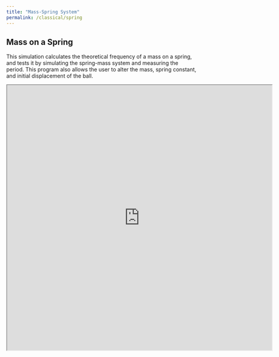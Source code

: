 ```yaml
---
title: "Mass-Spring System"
permalink: /classical/spring
---
```


## Mass on a Spring
This simulation calculates the theoretical frequency of a mass on a spring, and tests it by simulating the spring-mass system and measuring the period. This program also allows the user to alter the mass, spring constant, and initial displacement of the ball.

<iframe src="https://veprice.github.io/contemp_physics/Fall/spring" width="700" height="700"></iframe>
